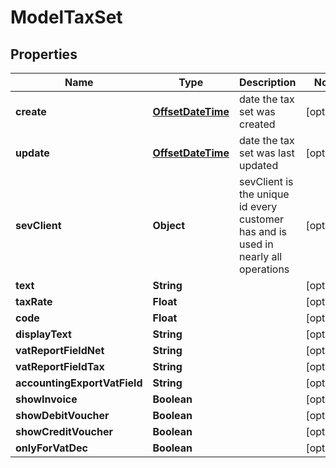# ModelTaxSet

## Properties
Name | Type | Description | Notes
------------ | ------------- | ------------- | -------------
**create** | [**OffsetDateTime**](OffsetDateTime.md) | date the tax set was created |  [optional]
**update** | [**OffsetDateTime**](OffsetDateTime.md) | date the tax set was last updated |  [optional]
**sevClient** | **Object** | sevClient is the unique id every customer has and is used in nearly all operations |  [optional]
**text** | **String** |  |  [optional]
**taxRate** | **Float** |  |  [optional]
**code** | **Float** |  |  [optional]
**displayText** | **String** |  |  [optional]
**vatReportFieldNet** | **String** |  |  [optional]
**vatReportFieldTax** | **String** |  |  [optional]
**accountingExportVatField** | **String** |  |  [optional]
**showInvoice** | **Boolean** |  |  [optional]
**showDebitVoucher** | **Boolean** |  |  [optional]
**showCreditVoucher** | **Boolean** |  |  [optional]
**onlyForVatDec** | **Boolean** |  |  [optional]
